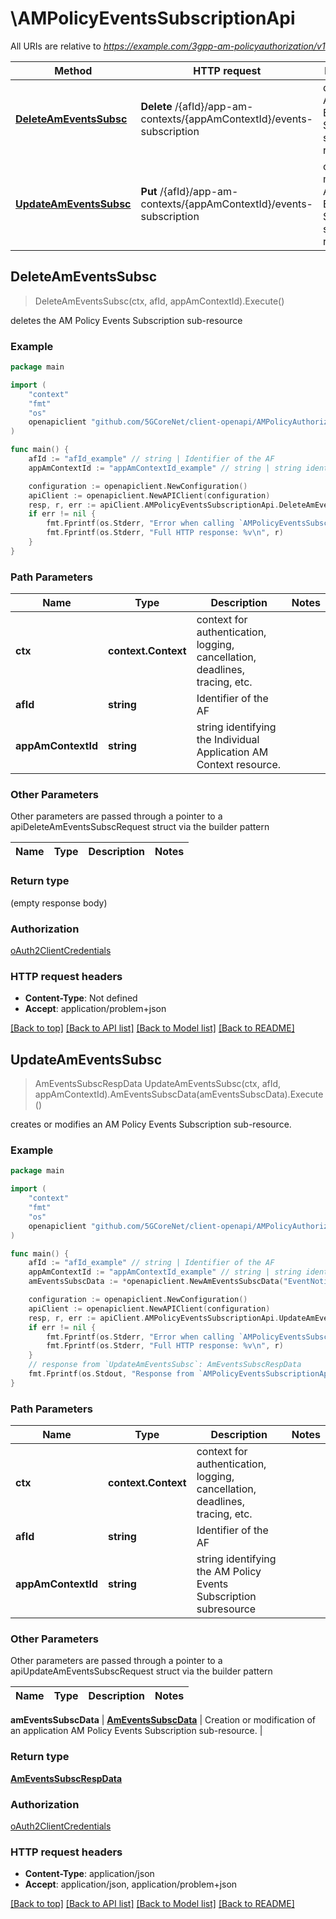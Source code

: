 # \AMPolicyEventsSubscriptionApi

All URIs are relative to *https://example.com/3gpp-am-policyauthorization/v1*

Method | HTTP request | Description
------------- | ------------- | -------------
[**DeleteAmEventsSubsc**](AMPolicyEventsSubscriptionApi.md#DeleteAmEventsSubsc) | **Delete** /{afId}/app-am-contexts/{appAmContextId}/events-subscription | deletes the AM Policy Events Subscription sub-resource
[**UpdateAmEventsSubsc**](AMPolicyEventsSubscriptionApi.md#UpdateAmEventsSubsc) | **Put** /{afId}/app-am-contexts/{appAmContextId}/events-subscription | creates or modifies an AM Policy Events Subscription sub-resource.



## DeleteAmEventsSubsc

> DeleteAmEventsSubsc(ctx, afId, appAmContextId).Execute()

deletes the AM Policy Events Subscription sub-resource

### Example

```go
package main

import (
    "context"
    "fmt"
    "os"
    openapiclient "github.com/5GCoreNet/client-openapi/AMPolicyAuthorization"
)

func main() {
    afId := "afId_example" // string | Identifier of the AF
    appAmContextId := "appAmContextId_example" // string | string identifying the Individual Application AM Context resource.

    configuration := openapiclient.NewConfiguration()
    apiClient := openapiclient.NewAPIClient(configuration)
    resp, r, err := apiClient.AMPolicyEventsSubscriptionApi.DeleteAmEventsSubsc(context.Background(), afId, appAmContextId).Execute()
    if err != nil {
        fmt.Fprintf(os.Stderr, "Error when calling `AMPolicyEventsSubscriptionApi.DeleteAmEventsSubsc``: %v\n", err)
        fmt.Fprintf(os.Stderr, "Full HTTP response: %v\n", r)
    }
}
```

### Path Parameters


Name | Type | Description  | Notes
------------- | ------------- | ------------- | -------------
**ctx** | **context.Context** | context for authentication, logging, cancellation, deadlines, tracing, etc.
**afId** | **string** | Identifier of the AF | 
**appAmContextId** | **string** | string identifying the Individual Application AM Context resource. | 

### Other Parameters

Other parameters are passed through a pointer to a apiDeleteAmEventsSubscRequest struct via the builder pattern


Name | Type | Description  | Notes
------------- | ------------- | ------------- | -------------



### Return type

 (empty response body)

### Authorization

[oAuth2ClientCredentials](../README.md#oAuth2ClientCredentials)

### HTTP request headers

- **Content-Type**: Not defined
- **Accept**: application/problem+json

[[Back to top]](#) [[Back to API list]](../README.md#documentation-for-api-endpoints)
[[Back to Model list]](../README.md#documentation-for-models)
[[Back to README]](../README.md)


## UpdateAmEventsSubsc

> AmEventsSubscRespData UpdateAmEventsSubsc(ctx, afId, appAmContextId).AmEventsSubscData(amEventsSubscData).Execute()

creates or modifies an AM Policy Events Subscription sub-resource.

### Example

```go
package main

import (
    "context"
    "fmt"
    "os"
    openapiclient "github.com/5GCoreNet/client-openapi/AMPolicyAuthorization"
)

func main() {
    afId := "afId_example" // string | Identifier of the AF
    appAmContextId := "appAmContextId_example" // string | string identifying the AM Policy Events Subscription subresource
    amEventsSubscData := *openapiclient.NewAmEventsSubscData("EventNotifUri_example") // AmEventsSubscData | Creation or modification of an application AM Policy Events Subscription sub-resource. 

    configuration := openapiclient.NewConfiguration()
    apiClient := openapiclient.NewAPIClient(configuration)
    resp, r, err := apiClient.AMPolicyEventsSubscriptionApi.UpdateAmEventsSubsc(context.Background(), afId, appAmContextId).AmEventsSubscData(amEventsSubscData).Execute()
    if err != nil {
        fmt.Fprintf(os.Stderr, "Error when calling `AMPolicyEventsSubscriptionApi.UpdateAmEventsSubsc``: %v\n", err)
        fmt.Fprintf(os.Stderr, "Full HTTP response: %v\n", r)
    }
    // response from `UpdateAmEventsSubsc`: AmEventsSubscRespData
    fmt.Fprintf(os.Stdout, "Response from `AMPolicyEventsSubscriptionApi.UpdateAmEventsSubsc`: %v\n", resp)
}
```

### Path Parameters


Name | Type | Description  | Notes
------------- | ------------- | ------------- | -------------
**ctx** | **context.Context** | context for authentication, logging, cancellation, deadlines, tracing, etc.
**afId** | **string** | Identifier of the AF | 
**appAmContextId** | **string** | string identifying the AM Policy Events Subscription subresource | 

### Other Parameters

Other parameters are passed through a pointer to a apiUpdateAmEventsSubscRequest struct via the builder pattern


Name | Type | Description  | Notes
------------- | ------------- | ------------- | -------------


 **amEventsSubscData** | [**AmEventsSubscData**](AmEventsSubscData.md) | Creation or modification of an application AM Policy Events Subscription sub-resource.  | 

### Return type

[**AmEventsSubscRespData**](AmEventsSubscRespData.md)

### Authorization

[oAuth2ClientCredentials](../README.md#oAuth2ClientCredentials)

### HTTP request headers

- **Content-Type**: application/json
- **Accept**: application/json, application/problem+json

[[Back to top]](#) [[Back to API list]](../README.md#documentation-for-api-endpoints)
[[Back to Model list]](../README.md#documentation-for-models)
[[Back to README]](../README.md)

